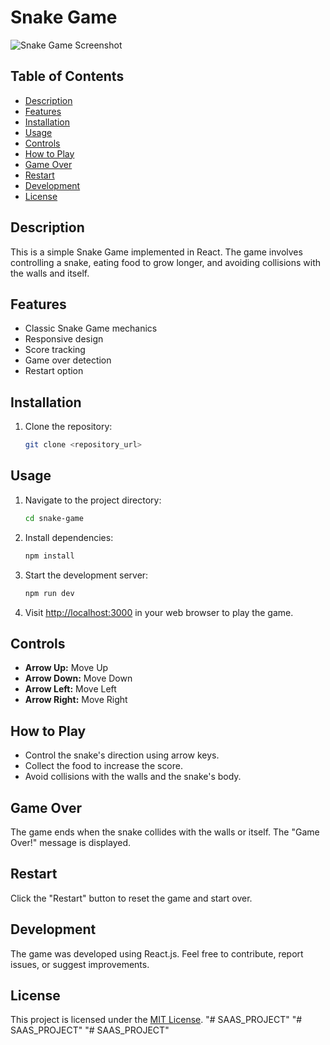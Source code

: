 # Snake Game

![Snake Game Screenshot](https://i.postimg.cc/CM49P12Z/Snake-Game.png)

## Table of Contents

- [Description](#description)
- [Features](#features)
- [Installation](#installation)
- [Usage](#usage)
- [Controls](#controls)
- [How to Play](#how-to-play)
- [Game Over](#game-over)
- [Restart](#restart)
- [Development](#development)
- [License](#license)

## Description

This is a simple Snake Game implemented in React. The game involves controlling a snake, eating food to grow longer, and avoiding collisions with the walls and itself.

## Features

- Classic Snake Game mechanics
- Responsive design
- Score tracking
- Game over detection
- Restart option

## Installation

1. Clone the repository:

   ```bash
   git clone <repository_url>

## Usage

1. Navigate to the project directory:

    ```bash
    cd snake-game
    ```

2. Install dependencies:

    ```bash
    npm install
    ```

3. Start the development server:

    ```bash
    npm run dev
    ```

4. Visit [http://localhost:3000](http://localhost:3000) in your web browser to play the game.

## Controls

- **Arrow Up:** Move Up
- **Arrow Down:** Move Down
- **Arrow Left:** Move Left
- **Arrow Right:** Move Right

## How to Play

- Control the snake's direction using arrow keys.
- Collect the food to increase the score.
- Avoid collisions with the walls and the snake's body.

## Game Over

The game ends when the snake collides with the walls or itself. The "Game Over!" message is displayed.

## Restart

Click the "Restart" button to reset the game and start over.

## Development

The game was developed using React.js. Feel free to contribute, report issues, or suggest improvements.

## License

This project is licensed under the [MIT License](LICENSE).
"# SAAS_PROJECT" 
"# SAAS_PROJECT" 
"# SAAS_PROJECT" 
